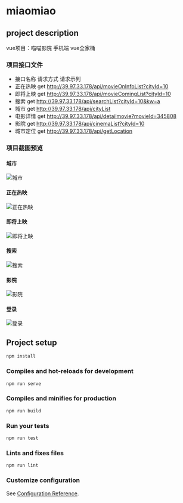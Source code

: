 # miaomiao

## project description
vue项目：喵喵影院 手机端
vue全家桶

### 项目接口文件
* 接口名称	请求方式	请求示列
* 正在热映	get	       http://39.97.33.178/api/movieOnInfoList?cityId=10
* 即将上映	get        http://39.97.33.178/api/movieComingList?cityId=10
* 搜索	    get        http://39.97.33.178/api/searchList?cityId=10&kw=a
* 城市	    get	       http://39.97.33.178/api/cityList
* 电影详情	get	       http://39.97.33.178/api/detailmovie?movieId=345808
* 影院	    get   	   http://39.97.33.178/api/cinemaList?cityId=10
* 城市定位	get	       http://39.97.33.178/api/getLocation


### 项目截图预览

#### 城市
![城市](https://github.com/dhhjk/miaomiao/raw/dev/src/assets/photo1/city.png) <br>
#### 正在热映              
![正在热映](https://github.com/dhhjk/miaomiao/raw/dev/src/assets/photo1/hot.png) <br>   
#### 即将上映        
![即将上映](https://github.com/dhhjk/miaomiao/raw/dev/src/assets/photo1/coming.png) <br>     
#### 搜索       
![搜索](https://github.com/dhhjk/miaomiao/raw/dev/src/assets/photo1/search.png) <br>    
#### 影院         
![影院](https://github.com/dhhjk/miaomiao/raw/dev/src/assets/photo1/cinema.png) <br> 
#### 登录               
![登录](https://github.com/dhhjk/miaomiao/raw/dev/src/assets/photo1/login.png) <br>   


## Project setup
```
npm install
```

### Compiles and hot-reloads for development
```
npm run serve
```

### Compiles and minifies for production
```
npm run build
```

### Run your tests
```
npm run test
```

### Lints and fixes files
```
npm run lint
```

### Customize configuration
See [Configuration Reference](https://cli.vuejs.org/config/).
